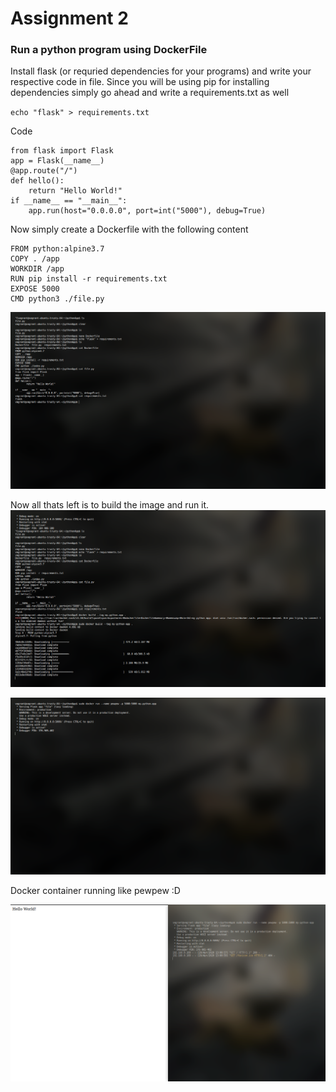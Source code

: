 # Assignment 2

### Run a python program using DockerFile

Install flask (or requried dependencies for your programs) 
and write your respective code in file. 
Since you will be using pip for installing dependencies simply go ahead and write a requirements.txt as well

`echo "flask" > requirements.txt `

Code

```
from flask import Flask
app = Flask(__name__)
@app.route("/")
def hello():
    return "Hello World!"
if __name__ == "__main__":
    app.run(host="0.0.0.0", port=int("5000"), debug=True)
```

Now simply create a Dockerfile with the following content

```
FROM python:alpine3.7
COPY . /app
WORKDIR /app
RUN pip install -r requirements.txt
EXPOSE 5000
CMD python3 ./file.py
```

![Dockerfile creation](../img/Devops-Assignments.Cheese_Mon-20Apr20_18.21.png)

Now all thats left is to build the image and run it. 
![docker building](../img/Devops-Assignments.Cheese_Mon-20Apr20_18.23.png)

![Docker container running ](../img/Devops-Assignments.Cheese_Mon-20Apr20_18.29.png)

Docker container running like pewpew :D 

![Docker running :D](../img/Devops-Assignments.Cheese_Mon-20Apr20_18.31.png)
